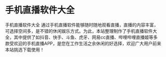 # 手机直播软件大全

手机直播软件大全
通过手机直播软件能够随时随地观看直播，直播的内容丰富，可选择空间多，是不错的休闲娱乐方式。为此，本站整理制作了手机直播软件大全，其中提供了如抖音、快手、斗鱼、虎牙、网易cc直播、哔哩哔哩直播姬等多款受欢迎的手机直播APP，是您在工作生活之余休闲的好选择，欢迎广大用户前来本站挑选下载使用！
